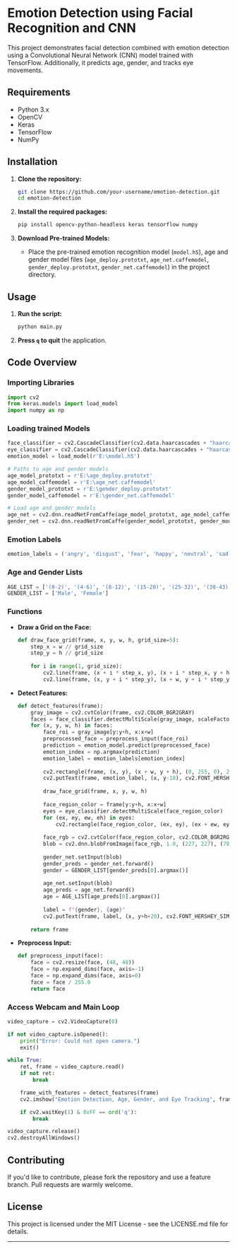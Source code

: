 # Emotion Detection using Facial Recognition and CNN

This project demonstrates facial detection combined with emotion detection using a Convolutional Neural Network (CNN) model trained with TensorFlow. Additionally, it predicts age, gender, and tracks eye movements.

## Requirements

- Python 3.x
- OpenCV
- Keras
- TensorFlow
- NumPy

## Installation

1. **Clone the repository:**

    ```bash
    git clone https://github.com/your-username/emotion-detection.git
    cd emotion-detection
    ```

2. **Install the required packages:**

    ```bash
    pip install opencv-python-headless keras tensorflow numpy
    ```

3. **Download Pre-trained Models:**
    - Place the pre-trained emotion recognition model (`model.h5`), age and gender model files (`age_deploy.prototxt`, `age_net.caffemodel`, `gender_deploy.prototxt`, `gender_net.caffemodel`) in the project directory.

## Usage

1. **Run the script:**

    ```bash
    python main.py
    ```

2. **Press `q` to quit** the application.

## Code Overview

### Importing Libraries

```python
import cv2
from keras.models import load_model
import numpy as np
```

### Loading trained Models

```python
face_classifier = cv2.CascadeClassifier(cv2.data.haarcascades + "haarcascade_frontalface_default.xml")
eye_classifier = cv2.CascadeClassifier(cv2.data.haarcascades + "haarcascade_eye.xml")
emotion_model = load_model(r'E:\model.h5')

# Paths to age and gender models
age_model_prototxt = r'E:\age_deploy.prototxt'
age_model_caffemodel = r'E:\age_net.caffemodel'
gender_model_prototxt = r'E:\gender_deploy.prototxt'
gender_model_caffemodel = r'E:\gender_net.caffemodel'

# Load age and gender models
age_net = cv2.dnn.readNetFromCaffe(age_model_prototxt, age_model_caffemodel)
gender_net = cv2.dnn.readNetFromCaffe(gender_model_prototxt, gender_model_caffemodel)
```

### Emotion Labels

```python
emotion_labels = ('angry', 'disgust', 'fear', 'happy', 'neutral', 'sad', 'surprise')
```

### Age and Gender Lists

```python
AGE_LIST = ['(0-2)', '(4-6)', '(8-12)', '(15-20)', '(25-32)', '(38-43)', '(48-53)', '(60-100)']
GENDER_LIST = ['Male', 'Female']
```

### Functions

- **Draw a Grid on the Face:**

    ```python
    def draw_face_grid(frame, x, y, w, h, grid_size=5):
        step_x = w // grid_size
        step_y = h // grid_size
        
        for i in range(1, grid_size):
            cv2.line(frame, (x + i * step_x, y), (x + i * step_x, y + h), (0, 255, 255), 1)
            cv2.line(frame, (x, y + i * step_y), (x + w, y + i * step_y), (0, 255, 255), 1)
    ```

- **Detect Features:**

    ```python
    def detect_features(frame):
        gray_image = cv2.cvtColor(frame, cv2.COLOR_BGR2GRAY)
        faces = face_classifier.detectMultiScale(gray_image, scaleFactor=1.1, minNeighbors=5, minSize=(40, 40))
        for (x, y, w, h) in faces:
            face_roi = gray_image[y:y+h, x:x+w]
            preprocessed_face = preprocess_input(face_roi)
            prediction = emotion_model.predict(preprocessed_face)
            emotion_index = np.argmax(prediction)
            emotion_label = emotion_labels[emotion_index]
            
            cv2.rectangle(frame, (x, y), (x + w, y + h), (0, 255, 0), 2)
            cv2.putText(frame, emotion_label, (x, y-10), cv2.FONT_HERSHEY_SIMPLEX, 0.9, (36, 255, 12), 2)
            
            draw_face_grid(frame, x, y, w, h)
            
            face_region_color = frame[y:y+h, x:x+w]
            eyes = eye_classifier.detectMultiScale(face_region_color)
            for (ex, ey, ew, eh) in eyes:
                cv2.rectangle(face_region_color, (ex, ey), (ex + ew, ey + eh), (255, 0, 0), 2)
            
            face_rgb = cv2.cvtColor(face_region_color, cv2.COLOR_BGR2RGB)
            blob = cv2.dnn.blobFromImage(face_rgb, 1.0, (227, 227), (78.4263377603, 87.7689143744, 114.895847746), swapRB=False)
            
            gender_net.setInput(blob)
            gender_preds = gender_net.forward()
            gender = GENDER_LIST[gender_preds[0].argmax()]
            
            age_net.setInput(blob)
            age_preds = age_net.forward()
            age = AGE_LIST[age_preds[0].argmax()]
            
            label = f"{gender}, {age}"
            cv2.putText(frame, label, (x, y+h+20), cv2.FONT_HERSHEY_SIMPLEX, 0.8, (255, 255, 255), 2, cv2.LINE_AA)
        
        return frame
    ```

- **Preprocess Input:**

    ```python
    def preprocess_input(face):
        face = cv2.resize(face, (48, 48))
        face = np.expand_dims(face, axis=-1)
        face = np.expand_dims(face, axis=0)
        face = face / 255.0
        return face
    ```

### Access Webcam and Main Loop

```python
video_capture = cv2.VideoCapture(0)

if not video_capture.isOpened():
    print("Error: Could not open camera.")
    exit()

while True:
    ret, frame = video_capture.read()
    if not ret:
        break

    frame_with_features = detect_features(frame)
    cv2.imshow("Emotion Detection, Age, Gender, and Eye Tracking", frame_with_features)

    if cv2.waitKey(1) & 0xFF == ord('q'):
        break

video_capture.release()
cv2.destroyAllWindows()
```

## Contributing

If you'd like to contribute, please fork the repository and use a feature branch. Pull requests are warmly welcome.

## License

This project is licensed under the MIT License - see the LICENSE.md file for details.

---

